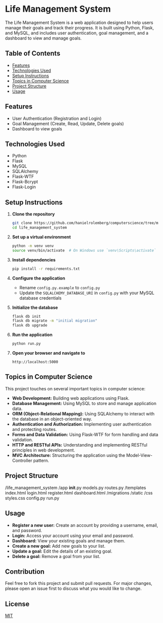 # Life Management System

The Life Management System is a web application designed to help users manage their goals and track their progress. It is built using Python, Flask, and MySQL, and includes user authentication, goal management, and a dashboard to view and manage goals.

## Table of Contents
- [Features](#features)
- [Technologies Used](#technologies-used)
- [Setup Instructions](#setup-instructions)
- [Topics in Computer Science](#topics-in-computer-science)
- [Project Structure](#project-structure)
- [Usage](#usage)

## Features
- User Authentication (Registration and Login)
- Goal Management (Create, Read, Update, Delete goals)
- Dashboard to view goals

## Technologies Used
- Python
- Flask
- MySQL
- SQLAlchemy
- Flask-WTF
- Flask-Bcrypt
- Flask-Login

## Setup Instructions

1. **Clone the repository**
    ```sh
    git clone https://github.com/hanielrolemberg/computerscience/tree/master/Basic_Software_Programming/python/Projects/i-manage
    cd life_management_system
    ```

2. **Set up a virtual environment**
    ```sh
    python -m venv venv
    source venv/bin/activate  # On Windows use `venv\Scripts\activate`
    ```

3. **Install dependencies**
    ```sh
    pip install -r requirements.txt
    ```

4. **Configure the application**
    - Rename `config.py.example` to `config.py`
    - Update the `SQLALCHEMY_DATABASE_URI` in `config.py` with your MySQL database credentials

5. **Initialize the database**
    ```sh
    flask db init
    flask db migrate -m "initial migration"
    flask db upgrade
    ```

6. **Run the application**
    ```sh
    python run.py
    ```

7. **Open your browser and navigate to**
    ```
    http://localhost:5000
    ```

## Topics in Computer Science

This project touches on several important topics in computer science:

- **Web Development:** Building web applications using Flask.
- **Database Management:** Using MySQL to store and manage application data.
- **ORM (Object-Relational Mapping):** Using SQLAlchemy to interact with the database in an object-oriented way.
- **Authentication and Authorization:** Implementing user authentication and protecting routes.
- **Forms and Data Validation:** Using Flask-WTF for form handling and data validation.
- **HTTP and RESTful APIs:** Understanding and implementing RESTful principles in web development.
- **MVC Architecture:** Structuring the application using the Model-View-Controller pattern.

## Project Structure

/life_management_system
    /app
        __init__.py
        models.py
        routes.py
        /templates
            index.html
            login.html
            register.html
            dashboard.html
    /migrations
    /static
        /css
            styles.css
    config.py
    run.py


## Usage

- **Register a new user:** Create an account by providing a username, email, and password.
- **Login:** Access your account using your email and password.
- **Dashboard:** View your existing goals and manage them.
- **Create a new goal:** Add new goals to your list.
- **Update a goal:** Edit the details of an existing goal.
- **Delete a goal:** Remove a goal from your list.

## Contribution

Feel free to fork this project and submit pull requests. For major changes, please open an issue first to discuss what you would like to change.

## License

[MIT](LICENSE)
